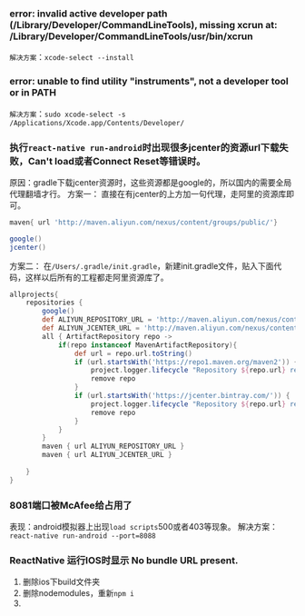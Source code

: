###  error: invalid active developer path (/Library/Developer/CommandLineTools), missing xcrun at: /Library/Developer/CommandLineTools/usr/bin/xcrun

`解决方案`：`xcode-select --install`

### error: unable to find utility "instruments", not a developer tool or in PATH

`解决方案`：`sudo xcode-select -s /Applications/Xcode.app/Contents/Developer/`

### 执行`react-native run-android`时出现很多jcenter的资源url下载失败，Can't load或者Connect Reset等错误时。
原因：gradle下载jcenter资源时，这些资源都是google的，所以国内的需要全局代理翻墙才行。
方案一：
直接在有jcenter的上方加一句代理，走阿里的资源库即可。
```gradle
maven{ url 'http://maven.aliyun.com/nexus/content/groups/public/'}

google()
jcenter()
```

方案二：
在`/Users/.gradle/init.gradle`，新建init.gradle文件，贴入下面代码，这样以后所有的工程都走阿里资源库了。
```gradle
allprojects{
    repositories {
        google()
        def ALIYUN_REPOSITORY_URL = 'http://maven.aliyun.com/nexus/content/groups/public'
        def ALIYUN_JCENTER_URL = 'http://maven.aliyun.com/nexus/content/repositories/jcenter'
        all { ArtifactRepository repo ->
            if(repo instanceof MavenArtifactRepository){
                def url = repo.url.toString()
                if (url.startsWith('https://repo1.maven.org/maven2')) {
                    project.logger.lifecycle "Repository ${repo.url} replaced by $ALIYUN_REPOSITORY_URL."
                    remove repo
                }
                if (url.startsWith('https://jcenter.bintray.com/')) {
                    project.logger.lifecycle "Repository ${repo.url} replaced by $ALIYUN_JCENTER_URL."
                    remove repo
                }
            }
        }
        maven { url ALIYUN_REPOSITORY_URL }
        maven { url ALIYUN_JCENTER_URL }
        
    }
}
```

### 8081端口被McAfee给占用了
表现：android模拟器上出现`load scripts`500或者403等现象。
解决方案：`react-native run-android --port=8088`

### ReactNative 运行IOS时显示 No bundle URL present.
1. 删除ios下build文件夹
2. 删除nodemodules，重新`npm i`
3. 